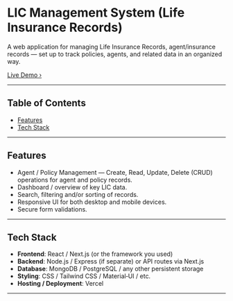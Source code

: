 <!-- # Welcome to your LIC-Agent-Dairy project

## Project info

**URL**: https://lovable.dev/projects/315d1141-1177-45ce-91ac-a3796c1f65fa


## How can I edit this code?

There are several ways of editing your application.

**Use Lovable**

Simply visit the [Lovable Project](https://lovable.dev/projects/315d1141-1177-45ce-91ac-a3796c1f65fa) and start prompting.

Changes made via Lovable will be committed automatically to this repo.

**Use your preferred IDE**

If you want to work locally using your own IDE, you can clone this repo and push changes. Pushed changes will also be reflected in Lovable.

The only requirement is having Node.js & npm installed - [install with nvm](https://github.com/nvm-sh/nvm#installing-and-updating)

Follow these steps:

```sh
# Step 1: Clone the repository using the project's Git URL.
git clone <YOUR_GIT_URL>

# Step 2: Navigate to the project directory.
cd <YOUR_PROJECT_NAME>

# Step 3: Install the necessary dependencies.
npm i

# Step 4: Start the development server with auto-reloading and an instant preview.
npm run dev
```
**Deploy on dev with Github pages : SP**
```sh
# Step 1: checkout the deploying branch.
git checkout dev-deploy

# Step 2: Get the changes.
git pull origin dev-deploy

# Step 3: Create build for deploy.
npm run build:dev

# Step 4: Deploy this branch.
npm run deploy:dev
```

**Edit a file directly in GitHub**

- Navigate to the desired file(s).
- Click the "Edit" button (pencil icon) at the top right of the file view.
- Make your changes and commit the changes.

**Use GitHub Codespaces**

- Navigate to the main page of your repository.
- Click on the "Code" button (green button) near the top right.
- Select the "Codespaces" tab.
- Click on "New codespace" to launch a new Codespace environment.
- Edit files directly within the Codespace and commit and push your changes once you're done.

## What technologies are used for this project?

This project is built with:

- Vite
- TypeScript
- React
- shadcn-ui
- Tailwind CSS

## How can I deploy this project?

Simply open [Lovable](https://lovable.dev/projects/315d1141-1177-45ce-91ac-a3796c1f65fa) and click on Share -> Publish.

## Can I connect a custom domain to my Lovable project?

Yes, you can!

To connect a domain, navigate to Project > Settings > Domains and click Connect Domain.

Read more here: [Setting up a custom domain](https://docs.lovable.dev/tips-tricks/custom-domain#step-by-step-guide) -->




<!-- ---------------------------- writen by sp ------------------------------------------------------- -->

# LIC Management System (Life Insurance Records)

A web application for managing Life Insurance Records, agent/insurance records — set up to track policies, agents, and related data in an organized way.

[Live Demo ›](https://lic-agent-dairy.vercel.app/)

---

## Table of Contents

- [Features](#features)  
- [Tech Stack](#tech-stack)  

---

## Features

- Agent / Policy Management — Create, Read, Update, Delete (CRUD) operations for agent and policy records.  
- Dashboard / overview of key LIC data.  
- Search, filtering and/or sorting of records.  
- Responsive UI for both desktop and mobile devices.  
- Secure form validations.  

---

## Tech Stack


- **Frontend**: React / Next.js (or the framework you used)  
- **Backend**: Node.js / Express (if separate) or API routes via Next.js  
- **Database**: MongoDB / PostgreSQL / any other persistent storage  
- **Styling**: CSS / Tailwind CSS / Material‐UI / etc.  
- **Hosting / Deployment**: Vercel  

---
